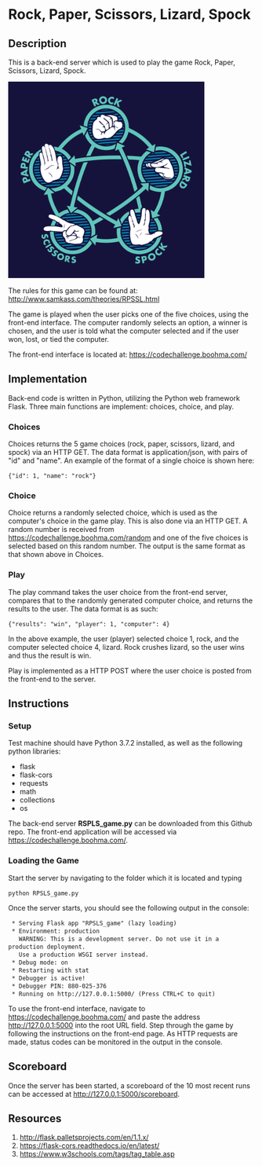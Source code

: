 # Rock, Paper, Scissors, Lizard, Spock


## Description
This is a back-end server which is used to play the game Rock, Paper, Scissors, Lizard, Spock.

<img src="https://github.com/savanaconda/RockPaperScissorsLizardSpock/blob/master/rockpaperscissorslizardspock.png" width="400">

The rules for this game can be found at:
http://www.samkass.com/theories/RPSSL.html

The game is played when the user picks one of the five choices, using the front-end interface. The computer randomly selects an option, a winner is chosen, and the user is told what the computer selected and if the user won, lost, or tied the computer.

The front-end interface is located at:
https://codechallenge.boohma.com/ 


## Implementation
Back-end code is written in Python, utilizing the Python web framework Flask. Three main functions are implement: choices, choice, and play.

### Choices
Choices returns the 5 game choices (rock, paper, scissors, lizard, and spock) via an HTTP GET. The data format is application/json, with pairs of "id" and "name". An example of the format of a single choice is shown here:
```
{"id": 1, "name": "rock"}
```

### Choice
Choice returns a randomly selected choice, which is used as the computer's choice in the game play. This is also done via an HTTP GET. A random number is received from https://codechallenge.boohma.com/random and one of the five choices is selected based on this random number. The output is the same format as that shown above in Choices.

### Play
The play command takes the user choice from the front-end server, compares that to the randomly generated computer choice, and returns the results to the user. The data format is as such:
```
{"results": "win", "player": 1, "computer": 4}
```
In the above example, the user (player) selected choice 1, rock, and the computer selected choice 4, lizard. Rock crushes lizard, so the user wins and thus the result is win.

Play is implemented as a HTTP POST where the user choice is posted from the front-end to the server.


## Instructions

### Setup
Test machine should have Python 3.7.2 installed, as well as the following python libraries:
 * flask
 * flask-cors
 * requests
 * math
 * collections
 * os

The back-end server __RSPLS_game.py__ can be downloaded from this Github repo. The front-end application will be accessed via https://codechallenge.boohma.com/.

### Loading the Game
Start the server by navigating to the folder which it is located and typing
```
python RPSLS_game.py
```
Once the server starts, you should see the following output in the console:
```
 * Serving Flask app "RPSLS_game" (lazy loading)
 * Environment: production
   WARNING: This is a development server. Do not use it in a production deployment.
   Use a production WSGI server instead.
 * Debug mode: on
 * Restarting with stat
 * Debugger is active!
 * Debugger PIN: 880-025-376
 * Running on http://127.0.0.1:5000/ (Press CTRL+C to quit)
```
To use the front-end interface, navigate to https://codechallenge.boohma.com/ and paste the address http://127.0.0.1:5000 into the root URL field. Step through the game by following the instructions on the front-end page. As HTTP requests are made, status codes can be monitored in the output in the console.


## Scoreboard
Once the server has been started, a scoreboard of the 10 most recent runs can be accessed at http://127.0.0.1:5000/scoreboard.


## Resources
1. http://flask.palletsprojects.com/en/1.1.x/
2. https://flask-cors.readthedocs.io/en/latest/
3. https://www.w3schools.com/tags/tag_table.asp

